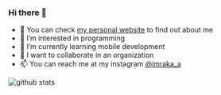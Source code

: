 ### Hi there 👋

- 🔭 You can check <a href="https://itsrakaa.github.io/">my personal website</a> to find out about me
- 👀 I’m interested in programming
- 🌱 I’m currently learning mobile development
- 💞️ I want to collaborate in an organization
- 📫 You can reach me at my instagram [@imraka_a](https://instagram.com/imraka_a)

![github stats](https://github-readme-stats.vercel.app/api?username=itsrakaa&show_icons=true)
